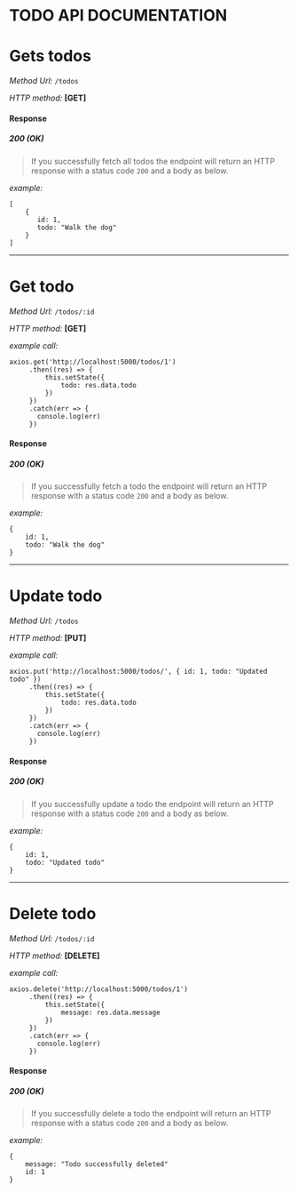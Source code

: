 # TODO API DOCUMENTATION

# **Gets todos**

_Method Url:_ `/todos`

_HTTP method:_ **[GET]**

#### Response

##### 200 (OK)

> If you successfully fetch all todos the endpoint will return an HTTP response with a status code `200` and a body as below.

_example:_

```
[
    {
       id: 1,
       todo: "Walk the dog"
    }
]
```

---

# **Get todo**

_Method Url:_ `/todos/:id`

_HTTP method:_ **[GET]**

_example call:_

```
axios.get('http://localhost:5000/todos/1')
     .then((res) => {
         this.setState({
             todo: res.data.todo
         })
     })
     .catch(err => {
       console.log(err)
     })
```

#### Response

##### 200 (OK)

> If you successfully fetch a todo the endpoint will return an HTTP response with a status code `200` and a body as below.

_example:_

```
{
    id: 1,
    todo: "Walk the dog"
}
```

---

# **Update todo**

_Method Url:_ `/todos`

_HTTP method:_ **[PUT]**

_example call:_

```
axios.put('http://localhost:5000/todos/', { id: 1, todo: "Updated todo" })
     .then((res) => {
         this.setState({
             todo: res.data.todo
         })
     })
     .catch(err => {
       console.log(err)
     })
```

#### Response

##### 200 (OK)

> If you successfully update a todo the endpoint will return an HTTP response with a status code `200` and a body as below.

_example:_

```
{
    id: 1,
    todo: "Updated todo"
}
```

---

# **Delete todo**

_Method Url:_ `/todos/:id`

_HTTP method:_ **[DELETE]**

_example call:_

```
axios.delete('http://localhost:5000/todos/1')
     .then((res) => {
         this.setState({
             message: res.data.message
         })
     })
     .catch(err => {
       console.log(err)
     })
```

#### Response

##### 200 (OK)

> If you successfully delete a todo the endpoint will return an HTTP response with a status code `200` and a body as below.

_example:_

```
{
    message: "Todo successfully deleted"
    id: 1
}
```

